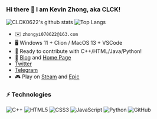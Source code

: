### Hi there 👋 I am Kevin Zhong, aka CLCK!

![CLCK0622's github stats](https://github-readme-stats.vercel.app/api?username=CLCK0622&theme=buefy&count_private=true&show_icons=true)
![Top Langs](https://github-readme-stats.vercel.app/api/top-langs/?username=CLCK0622&hide=TeX&layout=compact)

* ✉️ `zhongyi070622@163.com`
* 🖥 Windows 11 + Clion / MacOS 13 + VSCode
* 🔨 Ready to contribute with C++/HTML/Java/Python!
* 📝 [Blog](https://pages.clckblog.space) and [Home Page](https://www.clckblog.space)
* [Twitter](https://twitter.com/KevinZh19316459)
* [Telegram](https://t.me/CLCK0622)
* 🎮 Play on [Steam](https://steamcommunity.com/id/zhongyi070622/) and [Epic](https://store.epicgames.com/zh-CN/u/3e733c852de04da686cca0abf85adda7)

### ⚡ Technologies

![C++](https://img.shields.io/badge/-C++-00599C?style=flat-square&logo=c)
![HTML5](https://img.shields.io/badge/-HTML5-E34F26?style=flat-square&logo=html5&logoColor=white)
![CSS3](https://img.shields.io/badge/-CSS3-1572B6?style=flat-square&logo=css3)
![JavaScript](https://img.shields.io/badge/-JavaScript-black?style=flat-square&logo=javascript)
![Python](https://img.shields.io/badge/-Python-black?style=flat-square&logo=Python)
![GitHub](https://img.shields.io/badge/-GitHub-181717?style=flat-square&logo=github)
